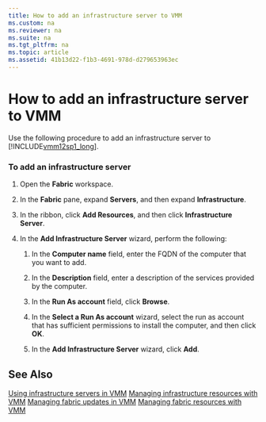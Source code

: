 ```yaml
---
title: How to add an infrastructure server to VMM
ms.custom: na
ms.reviewer: na
ms.suite: na
ms.tgt_pltfrm: na
ms.topic: article
ms.assetid: 41b13d22-f1b3-4691-978d-d279653963ec
---
```

# How to add an infrastructure server to VMM
Use the following procedure to add an infrastructure server to [!INCLUDE[vmm12sp1_long](../Token/vmm12sp1_long_md.md)].

### To add an infrastructure server

1.  Open the **Fabric** workspace.

2.  In the **Fabric** pane, expand **Servers**, and then expand **Infrastructure**.

3.  In the ribbon, click **Add Resources**, and then click **Infrastructure Server**.

4.  In the **Add Infrastructure Server** wizard, perform the following:

    1.  In the **Computer name** field, enter the FQDN of the computer that you want to add.

    2.  In the **Description** field, enter a description of the services provided by the computer.

    3.  In the **Run As account** field, click **Browse**.

    4.  In the **Select a Run As account** wizard, select the run as account that has sufficient permissions to install the computer, and then click **OK**.

    5.  In the **Add Infrastructure Server** wizard, click **Add**.

## See Also
[Using infrastructure servers in VMM](../Topic/Using-infrastructure-servers-in-VMM.md)
[Managing infrastructure resources with VMM](../Topic/Managing-infrastructure-resources-with-VMM.md)
[Managing fabric updates in VMM](../Topic/Managing-fabric-updates-in-VMM.md)
[Managing fabric resources with VMM](../Topic/Managing-fabric-resources-with-VMM.md)

